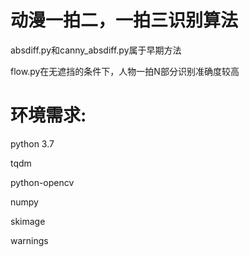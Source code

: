 # 动漫一拍二，一拍三识别算法

absdiff.py和canny_absdiff.py属于早期方法

flow.py在无遮挡的条件下，人物一拍N部分识别准确度较高

# 环境需求:

python 3.7

tqdm

python-opencv

numpy

skimage

warnings

